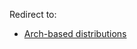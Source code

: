 Redirect to:

*   [Arch-based distributions](/index.php?title=Arch-based_distributions&redirect=no "Arch-based distributions")